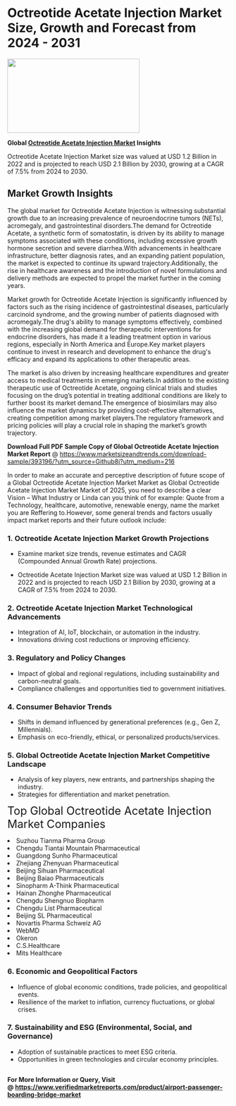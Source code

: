 <H1>Octreotide Acetate Injection Market Size, Growth and Forecast from 2024 - 2031</H1><img class="aligncenter size-medium wp-image-584254" src="https://thirdeyenews.in/wp-content/uploads/2024/09/Global-Market-Research-300x168.jpeg" alt="" width="300" height="168" /><p><strong>Global&nbsp;<a href="https://www.marketsizeandtrends.com/download-sample/393196/?utm_source=Github8j?utm_medium=216">Octreotide Acetate Injection Market</a> Insights</strong></p><p>Octreotide Acetate Injection Market size was valued at USD 1.2 Billion in 2022 and is projected to reach USD 2.1 Billion by 2030, growing at a CAGR of 7.5% from 2024 to 2030.</p><p><h2>Market Growth Insights</h2> <p>The global market for Octreotide Acetate Injection is witnessing substantial growth due to an increasing prevalence of neuroendocrine tumors (NETs), acromegaly, and gastrointestinal disorders.The demand for Octreotide Acetate, a synthetic form of somatostatin, is driven by its ability to manage symptoms associated with these conditions, including excessive growth hormone secretion and severe diarrhea.With advancements in healthcare infrastructure, better diagnosis rates, and an expanding patient population, the market is expected to continue its upward trajectory.Additionally, the rise in healthcare awareness and the introduction of novel formulations and delivery methods are expected to propel the market further in the coming years.</p> <p>Market growth for Octreotide Acetate Injection is significantly influenced by factors such as the rising incidence of gastrointestinal diseases, particularly carcinoid syndrome, and the growing number of patients diagnosed with acromegaly.The drug's ability to manage symptoms effectively, combined with the increasing global demand for therapeutic interventions for endocrine disorders, has made it a leading treatment option in various regions, especially in North America and Europe.Key market players continue to invest in research and development to enhance the drug's efficacy and expand its applications to other therapeutic areas.</p> <p>The market is also driven by increasing healthcare expenditures and greater access to medical treatments in emerging markets.In addition to the existing therapeutic use of Octreotide Acetate, ongoing clinical trials and studies focusing on the drug’s potential in treating additional conditions are likely to further boost its market demand.The emergence of biosimilars may also influence the market dynamics by providing cost-effective alternatives, creating competition among market players.The regulatory framework and pricing policies will play a crucial role in shaping the market’s growth trajectory.</p> <p><span class=""><strong>Download Full PDF Sample Copy of Global Octreotide Acetate Injection Market Report</strong> @ <a href="https://www.marketsizeandtrends.com/download-sample/393196/?utm_source=Github8j?utm_medium=216" target="_blank">https://www.marketsizeandtrends.com/download-sample/393196/?utm_source=Github8j?utm_medium=216</a></span></p><p>In order to make an accurate and perceptive description of future scope of a Global&nbsp;Octreotide Acetate Injection Market Market as Global&nbsp;Octreotide Acetate Injection Market Market of 2025, you need to describe a clear Vision &ndash; What Industry or Linda can you think of for example: Quote from a Technology, healthcare, automotive, renewable energy, name the market you are Reffering to.However, some general trends and factors usually impact market reports and their future outlook include:</p><h3>1.&nbsp;<strong>Octreotide Acetate Injection Market Growth Projections</strong></h3><ul><li>Examine market size trends, revenue estimates and CAGR (Compounded Annual Growth Rate) projections.</li><li><p>Octreotide Acetate Injection Market size was valued at USD 1.2 Billion in 2022 and is projected to reach USD 2.1 Billion by 2030, growing at a CAGR of 7.5% from 2024 to 2030.</p></li></ul><h3>2.&nbsp;<strong>Octreotide Acetate Injection Market Technological Advancements</strong></h3><ul><li>Integration of AI, IoT, blockchain, or automation in the industry.</li><li>Innovations driving cost reductions or improving efficiency.</li></ul><h3>3.&nbsp;<strong>Regulatory and Policy Changes</strong></h3><ul><li>Impact of global and regional regulations, including sustainability and carbon-neutral goals.</li><li>Compliance challenges and opportunities tied to government initiatives.</li></ul><h3>4.&nbsp;<strong>Consumer Behavior Trends</strong></h3><ul><li>Shifts in demand influenced by generational preferences (e.g., Gen Z, Millennials).</li><li>Emphasis on eco-friendly, ethical, or personalized products/services.</li></ul><h3>5.&nbsp;<strong>Global Octreotide Acetate Injection Market Competitive Landscape</strong></h3><ul><li>Analysis of key players, new entrants, and partnerships shaping the industry.</li><li>Strategies for differentiation and market penetration.</li></ul><p data-pm-slice="1 1 []"><span style="color: inherit; font-family: inherit; font-size: 25px;">Top Global Octreotide Acetate Injection Market Companies</span></p><div class="" data-test-id=""><p><li>Suzhou Tianma Pharma Group</li><li> Chengdu Tiantai Mountain Pharmaceutical</li><li> Guangdong Sunho Pharmaceutical</li><li> Zhejiang Zhenyuan Pharmaceutical</li><li> Beijing Sihuan Pharmaceutical</li><li> Beijing Baiao Pharmaceuticals</li><li> Sinopharm A-Think Pharmaceutical</li><li> Hainan Zhonghe Pharmaceutical</li><li> Chengdu Shengnuo Biopharm</li><li> Chengdu List Pharmaceutical</li><li> Beijing SL Pharmaceutical</li><li> Novartis Pharma Schweiz AG</li><li> WebMD</li><li> Okeron</li><li> C.S.Healthcare</li><li> Mits Healthcare</li></p></div><h3>6.&nbsp;<strong>Economic and Geopolitical Factors</strong></h3><ul><li>Influence of global economic conditions, trade policies, and geopolitical events.</li><li>Resilience of the market to inflation, currency fluctuations, or global crises.</li></ul><h3>7.&nbsp;<strong>Sustainability and ESG (Environmental, Social, and Governance)</strong></h3><ul><li>Adoption of sustainable practices to meet ESG criteria.</li><li>Opportunities in green technologies and circular economy principles.</li></ul><h2><strong style="font-size: 14px;">For More Information or Query, Visit @&nbsp;</strong><a style="background-color: #ffffff; font-size: 14px;" href="https://www.marketsizeandtrends.com/report/octreotide-acetate-injection-market/" target="_blank">https://www.verifiedmarketreports.com/product/airport-passenger-boarding-bridge-market</a></h2>